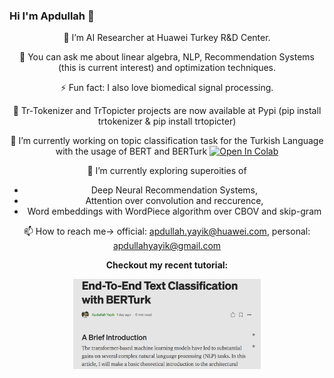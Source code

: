 ### Hi I'm Apdullah 👋


<div align="center">
 
👯 I’m AI Researcher at Huawei Turkey R&D Center.

💬 You can ask me about linear algebra, NLP, Recommendation Systems (this is current interest) and optimization techniques.
 
⚡ Fun fact: I also love biomedical signal processing.

:pushpin: Tr-Tokenizer and TrTopicter projects are now available at Pypi (pip install trtokenizer & pip install trtopicter)

🔭 I’m currently working on topic classification task for the Turkish Language with the usage of BERT and BERTurk [![Open In Colab](https://colab.research.google.com/assets/colab-badge.svg)](https://colab.research.google.com/drive/196wEPGPzEqQW8wQY2zUvhH_AWrOTxred?authuser=1)



🌱 I’m currently exploring superoities of 
      <ul>
        <li>Deep Neural Recommendation Systems,</li>
       <li>Attention over convolution and reccurence,</li>
       <li>Word embeddings with WordPiece algorithm over CBOV and skip-gram</li>
     </ul> 
 
   
📫 How to reach me-> official: apdullah.yayik@huawei.com, personal: apdullahyayik@gmail.com

**Checkout my recent tutorial:**

[<img width="300" src="https://github.com/apdullahyayik/apdullahyayik/blob/main/berturk.png">](https://apdullahyayik.medium.com/end-to-end-text-classification-with-berturk-a859d64aa265)


<!-- <img src="out.gif" width="250" height="350"><!-- 
   
<!--
**apdullahyayik/apdullahyayik** is a ✨ _special_ ✨ repository because its `README.md` (this file) appears on your GitHub profile.
<!-- 
Here are some ideas to get you started:


- 🌱 I’m currently learning ...
- 👯 I’m looking to collaborate on ...
- 🤔 I’m looking for help with ...
- 💬 Ask me about ...
- 📫 How to reach me: ...
- 😄 Pronouns: ...
- ⚡ Fun fact: ...
-->


</div>
